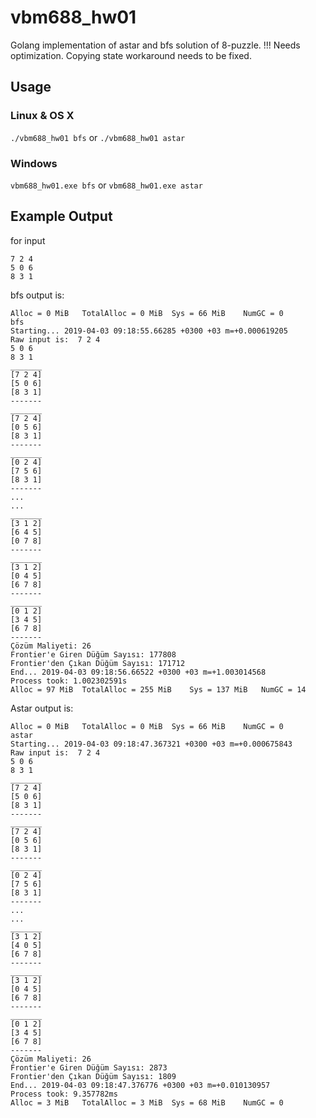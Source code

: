# vbm688_hw01

Golang implementation of astar and bfs solution of 8-puzzle.
!!! Needs optimization.
Copying state workaround needs to be fixed. 


## Usage
### Linux & OS X 
`./vbm688_hw01 bfs` or `./vbm688_hw01 astar`

### Windows
`vbm688_hw01.exe bfs` or `vbm688_hw01.exe astar`


## Example Output
for input 
```
7 2 4
5 0 6
8 3 1
```

bfs output is:
```
Alloc = 0 MiB	TotalAlloc = 0 MiB	Sys = 66 MiB	NumGC = 0
bfs
Starting... 2019-04-03 09:18:55.66285 +0300 +03 m=+0.000619205
Raw input is:  7 2 4
5 0 6
8 3 1
_______
[7 2 4]
[5 0 6]
[8 3 1]
-------
_______
[7 2 4]
[0 5 6]
[8 3 1]
-------
_______
[0 2 4]
[7 5 6]
[8 3 1]
-------
...
...
_______
[3 1 2]
[6 4 5]
[0 7 8]
-------
_______
[3 1 2]
[0 4 5]
[6 7 8]
-------
_______
[0 1 2]
[3 4 5]
[6 7 8]
-------
Çözüm Maliyeti: 26
Frontier'e Giren Düğüm Sayısı: 177808
Frontier'den Çıkan Düğüm Sayısı: 171712
End... 2019-04-03 09:18:56.66522 +0300 +03 m=+1.003014568
Process took: 1.002302591s
Alloc = 97 MiB	TotalAlloc = 255 MiB	Sys = 137 MiB	NumGC = 14
```

Astar output is:

```
Alloc = 0 MiB	TotalAlloc = 0 MiB	Sys = 66 MiB	NumGC = 0
astar
Starting... 2019-04-03 09:18:47.367321 +0300 +03 m=+0.000675843
Raw input is:  7 2 4
5 0 6
8 3 1
_______
[7 2 4]
[5 0 6]
[8 3 1]
-------
_______
[7 2 4]
[0 5 6]
[8 3 1]
-------
_______
[0 2 4]
[7 5 6]
[8 3 1]
-------
...
...
_______
[3 1 2]
[4 0 5]
[6 7 8]
-------
_______
[3 1 2]
[0 4 5]
[6 7 8]
-------
_______
[0 1 2]
[3 4 5]
[6 7 8]
-------
Çözüm Maliyeti: 26
Frontier'e Giren Düğüm Sayısı: 2873
Frontier'den Çıkan Düğüm Sayısı: 1809
End... 2019-04-03 09:18:47.376776 +0300 +03 m=+0.010130957
Process took: 9.357782ms
Alloc = 3 MiB	TotalAlloc = 3 MiB	Sys = 68 MiB	NumGC = 0

```
